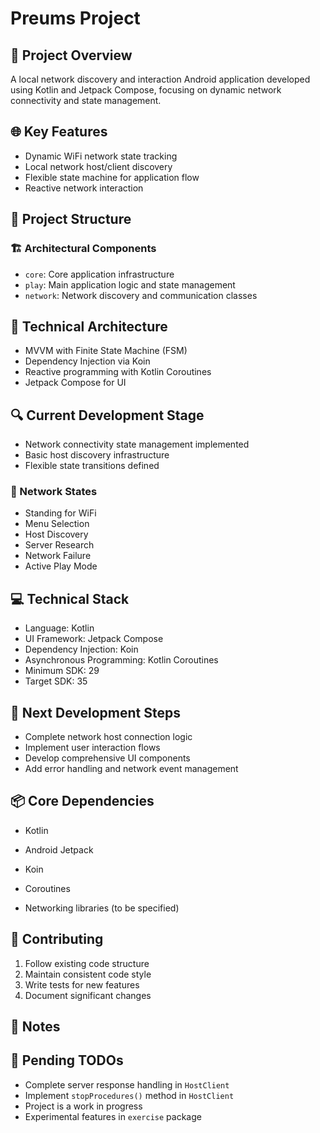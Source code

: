 # Preums Project

## 🚀 Project Overview
A local network discovery and interaction Android application developed using Kotlin and Jetpack Compose, focusing on dynamic network connectivity and state management.

## 🌐 Key Features
- Dynamic WiFi network state tracking
- Local network host/client discovery
- Flexible state machine for application flow
- Reactive network interaction

## 📐 Project Structure
### 🏗️ Architectural Components
- `core`: Core application infrastructure
- `play`: Main application logic and state management
- `network`: Network discovery and communication classes

## 🧩 Technical Architecture
- MVVM with Finite State Machine (FSM)
- Dependency Injection via Koin
- Reactive programming with Kotlin Coroutines
- Jetpack Compose for UI

## 🔍 Current Development Stage
- Network connectivity state management implemented
- Basic host discovery infrastructure
- Flexible state transitions defined

### 📡 Network States
- Standing for WiFi
- Menu Selection
- Host Discovery
- Server Research
- Network Failure
- Active Play Mode

## 💻 Technical Stack
- Language: Kotlin
- UI Framework: Jetpack Compose
- Dependency Injection: Koin
- Asynchronous Programming: Kotlin Coroutines
- Minimum SDK: 29
- Target SDK: 35

## 🚧 Next Development Steps
- Complete network host connection logic
- Implement user interaction flows
- Develop comprehensive UI components
- Add error handling and network event management

## 📦 Core Dependencies
- Kotlin
- Android Jetpack
- Koin
- Coroutines

- Networking libraries (to be specified)

## 🤝 Contributing
1. Follow existing code structure
2. Maintain consistent code style
3. Write tests for new features
4. Document significant changes

## 📝 Notes

## 🚨 Pending TODOs
- Complete server response handling in `HostClient`
- Implement `stopProcedures()` method in `HostClient`
- Project is a work in progress
- Experimental features in `exercise` package
